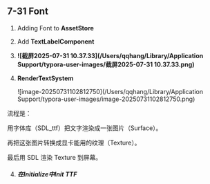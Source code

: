 ## 7-31 Font

1. Adding Font to **AssetStore**

2. Add **TextLabelComponent**

3. **![截屏2025-07-31 10.37.33](/Users/qqhang/Library/Application Support/typora-user-images/截屏2025-07-31 10.37.33.png)**

4. **RenderTextSystem**

   ![image-20250731102812750](/Users/qqhang/Library/Application Support/typora-user-images/image-20250731102812750.png)

流程是：

用字体库（SDL_ttf）把文字渲染成一张图片（Surface）。

再把这张图片转换成显卡能用的纹理（Texture）。

最后用 SDL 渲染 Texture 到屏幕。



4. ##### 在Initialize中Init TTF